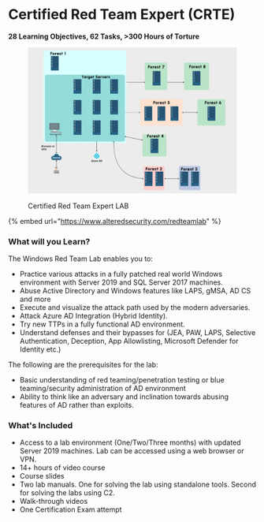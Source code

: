 # Certified Red Team Expert (CRTE)

**28 Learning Objectives, 62 Tasks, >300 Hours of Torture**



<figure><img src=".gitbook/assets/ads.webp" alt="Certified Red Team Expert LAB"><figcaption><p>Certified Red Team Expert LAB</p></figcaption></figure>

{% embed url="https://www.alteredsecurity.com/redteamlab" %}

### What will you Learn?

The Windows Red Team Lab enables you to:

* Practice various attacks in a fully patched real world Windows environment with Server 2019 and SQL Server 2017 machines.
* Abuse Active Directory and Windows features like LAPS, gMSA, AD CS and more
* Execute and visualize the attack path used by the modern adversaries.
* Attack Azure AD Integration (Hybrid Identity).
* Try new TTPs in a fully functional AD environment.
* Understand defenses and their bypasses for (JEA, PAW, LAPS, Selective Authentication, Deception, App Allowlisting, Microsoft Defender for Identity etc.)&#x20;

The following are the prerequisites for the lab:

* Basic understanding of red teaming/penetration testing or blue teaming/security administration of AD environment
* Ability to think like an adversary and inclination towards abusing features of AD rather than exploits.

### What's Included

* Access to a lab environment (One/Two/Three months) with updated Server 2019 machines. Lab can be accessed using a web browser or VPN.&#x20;
* 14+ hours of video course
* Course slides
* Two lab manuals. One for solving the lab using standalone tools. Second for solving the labs using C2.&#x20;
* Walk-through videos
* One Certification Exam attempt
